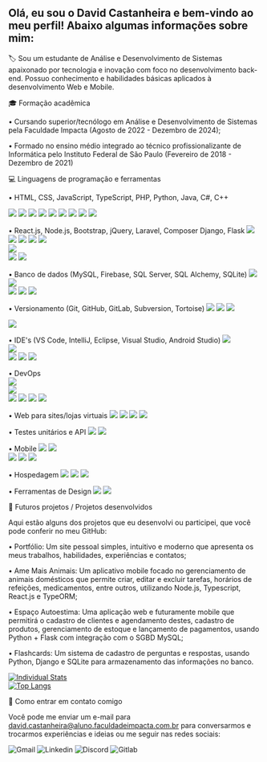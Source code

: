 ## Olá, eu sou o David Castanheira e bem-vindo ao meu perfil! Abaixo algumas informações sobre mim:
🏷️ Sou um estudante de Análise e Desenvolvimento de Sistemas apaixonado por tecnologia e inovação com foco no desenvolvimento back-end. Possuo conhecimento e habilidades básicas aplicados à desenvolvimento Web e Mobile.

🎓 Formação acadêmica

•  Cursando superior/tecnólogo em Análise e Desenvolvimento de Sistemas pela Faculdade Impacta (Agosto de 2022 - Dezembro de 2024);

•  Formado no ensino médio integrado ao técnico profissionalizante de Informática pelo Instituto Federal de São Paulo (Fevereiro de 2018 - Dezembro de 2021)

💻 Linguagens de programação e ferramentas

•  HTML, CSS, JavaScript, TypeScript, PHP, Python, Java, C#, C++
<div style="width: 200px;">
<img src="https://cdn.jsdelivr.net/gh/devicons/devicon@latest/icons/html5/html5-original.svg" />  
<img src="https://cdn.jsdelivr.net/gh/devicons/devicon@latest/icons/css3/css3-original.svg" /> 
<img src="https://cdn.jsdelivr.net/gh/devicons/devicon@latest/icons/javascript/javascript-original.svg" />
<img src="https://cdn.jsdelivr.net/gh/devicons/devicon@latest/icons/typescript/typescript-original.svg" />
<img src="https://cdn.jsdelivr.net/gh/devicons/devicon@latest/icons/php/php-original.svg" />
<img src="https://cdn.jsdelivr.net/gh/devicons/devicon@latest/icons/python/python-original.svg" />  
<img src="https://cdn.jsdelivr.net/gh/devicons/devicon@latest/icons/java/java-original.svg" />
<img src="https://cdn.jsdelivr.net/gh/devicons/devicon@latest/icons/csharp/csharp-original.svg" />    
<img src="https://cdn.jsdelivr.net/gh/devicons/devicon@latest/icons/cplusplus/cplusplus-original.svg" />
</div>

•  React.js, Node.js, Bootstrap, jQuery, Laravel, Composer Django, Flask
<img src="https://cdn.jsdelivr.net/gh/devicons/devicon@latest/icons/react/react-original.svg" />
<img src="https://cdn.jsdelivr.net/gh/devicons/devicon@latest/icons/nodejs/nodejs-original-wordmark.svg" /> 
<img src="https://cdn.jsdelivr.net/gh/devicons/devicon@latest/icons/bootstrap/bootstrap-original-wordmark.svg" />
<img src="https://cdn.jsdelivr.net/gh/devicons/devicon@latest/icons/jquery/jquery-original.svg" />
<img src="https://cdn.jsdelivr.net/gh/devicons/devicon@latest/icons/laravel/laravel-original.svg" />   
<img src="https://cdn.jsdelivr.net/gh/devicons/devicon@latest/icons/composer/composer-original.svg" />     
<img src="https://cdn.jsdelivr.net/gh/devicons/devicon@latest/icons/django/django-plain.svg" />
<img src="https://cdn.jsdelivr.net/gh/devicons/devicon@latest/icons/flask/flask-original-wordmark.svg" />

• Banco de dados (MySQL, Firebase, SQL Server, SQL Alchemy, SQLite)
<img src="https://cdn.jsdelivr.net/gh/devicons/devicon@latest/icons/firebase/firebase-original-wordmark.svg" />
<img src="https://cdn.jsdelivr.net/gh/devicons/devicon@latest/icons/mysql/mysql-original.svg" />     
<img src="https://cdn.jsdelivr.net/gh/devicons/devicon@latest/icons/microsoftsqlserver/microsoftsqlserver-plain-wordmark.svg" />
<img src="https://cdn.jsdelivr.net/gh/devicons/devicon@latest/icons/sqlalchemy/sqlalchemy-plain-wordmark.svg" />
<img src="https://cdn.jsdelivr.net/gh/devicons/devicon@latest/icons/sqlite/sqlite-original-wordmark.svg" />

• Versionamento (Git, GitHub, GitLab, Subversion, Tortoise) 
<img src="https://cdn.jsdelivr.net/gh/devicons/devicon@latest/icons/git/git-original.svg" />
<img src="https://cdn.jsdelivr.net/gh/devicons/devicon@latest/icons/github/github-original.svg" />
<img src="https://cdn.jsdelivr.net/gh/devicons/devicon@latest/icons/gitlab/gitlab-original.svg" />

<img src="https://cdn.jsdelivr.net/gh/devicons/devicon@latest/icons/tortoisegit/tortoisegit-original.svg" />
          
• IDE's (VS Code, IntelliJ, Eclipse, Visual Studio, Android Studio)
<img src="https://cdn.jsdelivr.net/gh/devicons/devicon@latest/icons/vscode/vscode-original.svg" />         
<img src="https://cdn.jsdelivr.net/gh/devicons/devicon@latest/icons/intellij/intellij-original.svg" />   
<img src="https://cdn.jsdelivr.net/gh/devicons/devicon@latest/icons/eclipse/eclipse-original.svg" />
<img src="https://cdn.jsdelivr.net/gh/devicons/devicon@latest/icons/visualstudio/visualstudio-original.svg" />
<img src="https://cdn.jsdelivr.net/gh/devicons/devicon@latest/icons/androidstudio/androidstudio-original.svg" />        

• DevOps   
<img src="https://cdn.jsdelivr.net/gh/devicons/devicon@latest/icons/amazonwebservices/amazonwebservices-original-wordmark.svg" />       
<img src="https://cdn.jsdelivr.net/gh/devicons/devicon@latest/icons/docker/docker-original-wordmark.svg" />  
<img src="https://cdn.jsdelivr.net/gh/devicons/devicon@latest/icons/nginx/nginx-original.svg" />
<img src="https://cdn.jsdelivr.net/gh/devicons/devicon@latest/icons/linux/linux-original.svg" />
<img src="https://cdn.jsdelivr.net/gh/devicons/devicon@latest/icons/ubuntu/ubuntu-original-wordmark.svg" />
<img src="https://cdn.jsdelivr.net/gh/devicons/devicon@latest/icons/yaml/yaml-original.svg" />

• Web para sites/lojas virtuais 
<img src="https://cdn.jsdelivr.net/gh/devicons/devicon@latest/icons/woocommerce/woocommerce-original.svg" />
<img src="https://cdn.jsdelivr.net/gh/devicons/devicon@latest/icons/wordpress/wordpress-plain.svg" />
<img src="https://cdn.jsdelivr.net/gh/devicons/devicon@latest/icons/cloudflare/cloudflare-original.svg" />
<img src="https://cdn.jsdelivr.net/gh/devicons/devicon@latest/icons/filezilla/filezilla-original.svg" />
                       
• Testes unitários e API
<img src="https://cdn.jsdelivr.net/gh/devicons/devicon@latest/icons/insomnia/insomnia-original.svg" />
<img src="https://cdn.jsdelivr.net/gh/devicons/devicon@latest/icons/postman/postman-original.svg" />
          
• Mobile
<img src="https://cdn.jsdelivr.net/gh/devicons/devicon@latest/icons/ionic/ionic-original.svg" />
<img src="https://cdn.jsdelivr.net/gh/devicons/devicon@latest/icons/maven/maven-original.svg" />   
<img src="https://cdn.jsdelivr.net/gh/devicons/devicon@latest/icons/gradle/gradle-original.svg" />
<img src="https://cdn.jsdelivr.net/gh/devicons/devicon@latest/icons/jetpackcompose/jetpackcompose-original.svg" />
<img src="https://cdn.jsdelivr.net/gh/devicons/devicon@latest/icons/kotlin/kotlin-original.svg" />

• Hospedagem
<img src="https://cdn.jsdelivr.net/gh/devicons/devicon@latest/icons/digitalocean/digitalocean-original.svg" />
<img src="https://cdn.jsdelivr.net/gh/devicons/devicon@latest/icons/vercel/vercel-original-wordmark.svg" />
<img src="https://cdn.jsdelivr.net/gh/devicons/devicon@latest/icons/railway/railway-original-wordmark.svg" /> 
             
•  Ferramentas de Design
<img src="https://cdn.jsdelivr.net/gh/devicons/devicon@latest/icons/photoshop/photoshop-original.svg" />
<img src="https://cdn.jsdelivr.net/gh/devicons/devicon@latest/icons/figma/figma-original.svg" />
          
🚀 Futuros projetos / Projetos desenvolvidos

Aqui estão alguns dos projetos que eu desenvolvi ou participei, que você pode conferir no meu GitHub:

•  Portfólio: Um site pessoal simples, intuitivo e moderno que apresenta os meus trabalhos, habilidades, experiências e contatos;

•  Ame Mais Animais: Um aplicativo mobile focado no gerenciamento de animais domésticos que permite criar, editar e excluir tarefas, horários de refeições, medicamentos, entre outros, utilizando Node.js, Typescript, React.js e TypeORM;

•  Espaço Autoestima: Uma aplicação web e futuramente mobile que permitirá o cadastro de clientes e agendamento destes, cadastro de produtos, gerenciamento de estoque e lançamento de pagamentos, usando Python + Flask com integração com o SGBD MySQL;

•  Flashcards: Um sistema de cadastro de perguntas e respostas, usando Python, Django e SQLite para armazenamento das informações no banco.

<div style="width: 200px;">
<a href="https://github.com/David-Castanheira/github-readme-stats">
  <img src="https://github-readme-stats.vercel.app/api?username=David-Castanheira&show_icons=true&theme=dark#gh-dark-mode-only" alt="Individual Stats" />
  <img src="https://github-readme-stats.vercel.app/api/top-langs/?username=David-Castanheira&langs_count=8&layout=compact" alt="Top Langs" />
</a>
</div>

📱 Como entrar em contato comigo

Você pode me enviar um e-mail para david.castanheira@aluno.faculdadeimpacta.com.br para conversarmos e trocarmos experiências e ideias ou me seguir nas redes sociais:

![Gmail](https://img.shields.io/badge/Gmail-D14836?style=for-the-badge&logo=gmail&logoColor=white&link=mailto:david.castanheira@aluno.faculdadeimpacta.com.br)
![Linkedin](https://img.shields.io/badge/LinkedIn-0077B5?style=for-the-badge&logo=linkedin&logoColor=white)
![Discord](https://img.shields.io/badge/Discord-7289DA?style=for-the-badge&logo=discord&logoColor=white)
![Gitlab](https://img.shields.io/badge/GitLab-330F63?style=for-the-badge&logo=gitlab&logoColor=white)
